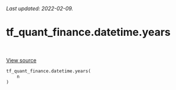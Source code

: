 <!--
This file is generated by a tool. Do not edit directly.
For open-source contributions the docs will be updated automatically.
-->

*Last updated: 2022-02-09.*

<div itemscope itemtype="http://developers.google.com/ReferenceObject">
<meta itemprop="name" content="tf_quant_finance.datetime.years" />
<meta itemprop="path" content="Stable" />
</div>

# tf_quant_finance.datetime.years

<!-- Insert buttons and diff -->

<table class="tfo-notebook-buttons tfo-api" align="left">
</table>

<a target="_blank" href="https://github.com/google/tf-quant-finance/blob/master/tf_quant_finance/datetime/periods.py">View source</a>





```python
tf_quant_finance.datetime.years(
    n
)
```



<!-- Placeholder for "Used in" -->
